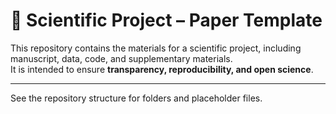 # 🧪 Scientific Project – Paper Template

This repository contains the materials for a scientific project, including manuscript, data, code, and supplementary materials.  
It is intended to ensure **transparency, reproducibility, and open science**.  

---

See the repository structure for folders and placeholder files.
